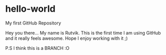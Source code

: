# hello-world
My first GitHub Repository

Hey you there...
My name is Rutvik.
This is the first time I am using GitHub and it really feels awesome. Hope I enjoy working with it ;)

P.S I think this is a BRANCH :O
